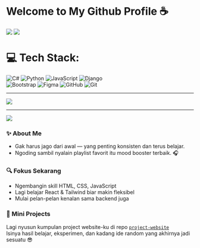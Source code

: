 # Welcome to My Github Profile ☕️

![](https://nirzak-streak-stats.vercel.app/?user=Encrypsy&theme=dark&hide_border=false)
![](https://github-readme-stats.vercel.app/api/top-langs/?username=Encrypsy&theme=dark&hide_border=false&include_all_commits=false&count_private=false&layout=compact)

# 💻 Tech Stack:
![C#](https://img.shields.io/badge/c%23-%23239120.svg?style=for-the-badge&logo=csharp&logoColor=white) ![Python](https://img.shields.io/badge/python-3670A0?style=for-the-badge&logo=python&logoColor=ffdd54) ![JavaScript](https://img.shields.io/badge/javascript-%23323330.svg?style=for-the-badge&logo=javascript&logoColor=%23F7DF1E) ![Django](https://img.shields.io/badge/django-%23092E20.svg?style=for-the-badge&logo=django&logoColor=white) 
<br>
![Bootstrap](https://img.shields.io/badge/bootstrap-%238511FA.svg?style=for-the-badge&logo=bootstrap&logoColor=white) ![Figma](https://img.shields.io/badge/figma-%23F24E1E.svg?style=for-the-badge&logo=figma&logoColor=white) ![GitHub](https://img.shields.io/badge/github-%23121011.svg?style=for-the-badge&logo=github&logoColor=white) ![Git](https://img.shields.io/badge/git-%23F05033.svg?style=for-the-badge&logo=git&logoColor=white)

---
![](https://quotes-github-readme.vercel.app/api?type=horizontal&theme=merko)

---
[![](https://visitcount.itsvg.in/api?id=Encrypsy&icon=7&color=0)](https://visitcount.itsvg.in)

<!-- Proudly created with GPRM ( https://gprm.itsvg.in ) -->

### ✨ About Me
- Gak harus jago dari awal — yang penting konsisten dan terus belajar.
- Ngoding sambil nyalain playlist favorit itu mood booster terbaik. 🎧

### 🔍 Fokus Sekarang
- Ngembangin skill HTML, CSS, JavaScript
- Lagi belajar React & Tailwind biar makin fleksibel
- Mulai pelan-pelan kenalan sama backend juga

### 🧠 Mini Projects
Lagi nyusun kumpulan project website-ku di repo [`project-website`](https://github.com/Encrypsy/project-website)  
Isinya hasil belajar, eksperimen, dan kadang ide random yang akhirnya jadi sesuatu 😎



